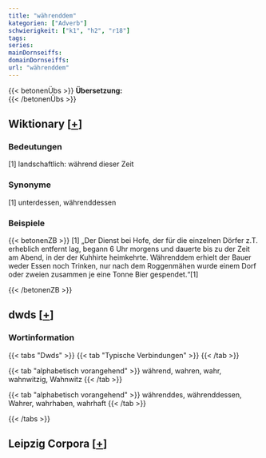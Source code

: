 ```yaml
---
title: "währenddem"
kategorien: ["Adverb"]
schwierigkeit: ["k1", "h2", "r18"]
tags:
series:
mainDornseiffs:
domainDornseiffs:
url: "währenddem"
---
```


{{< betonenÜbs >}}
**Übersetzung:**  
{{< /betonenÜbs >}}

## Wiktionary [[+](https://de.wiktionary.org/wiki/währenddem)]

### Bedeutungen
[1] landschaftlich: während dieser Zeit  

### Synonyme
[1] unterdessen, währenddessen  

### Beispiele
{{< betonenZB >}}
[1] „Der Dienst bei Hofe, der für die einzelnen Dörfer z.T. erheblich entfernt lag, begann 6 Uhr morgens und dauerte bis zu der Zeit am Abend, in der der Kuhhirte heimkehrte. Währenddem erhielt der Bauer weder Essen noch Trinken, nur nach dem Roggenmähen wurde einem Dorf oder zweien zusammen je eine Tonne Bier gespendet.“[1]  

{{< /betonenZB >}}


## dwds [[+](https://www.dwds.de/wb/währenddem)]

### Wortinformation
{{< tabs "Dwds" >}}
{{< tab "Typische Verbindungen" >}}
{{< /tab >}}

{{< tab "alphabetisch vorangehend" >}}
während, wahren, wahr, wahnwitzig, Wahnwitz
{{< /tab >}}

{{< tab "alphabetisch vorangehend" >}}
währenddes, währenddessen, Wahrer, wahrhaben, wahrhaft
{{< /tab >}}

{{< /tabs >}}

## Leipzig Corpora [[+](https://corpora.uni-leipzig.de/en/res?word=währenddem&corpusId=deu_newscrawl-public_2018)]

